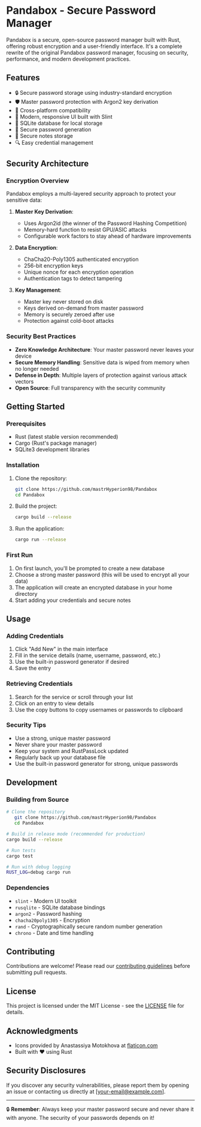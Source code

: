 # Pandabox - Secure Password Manager

Pandabox is a secure, open-source password manager built with Rust, offering robust encryption and a user-friendly interface. It's a complete rewrite of the original Pandabox password manager, focusing on security, performance, and modern development practices.

## Features

- 🔒 Secure password storage using industry-standard encryption
- 🛡️ Master password protection with Argon2 key derivation
- 🔄 Cross-platform compatibility
- 📱 Modern, responsive UI built with Slint
- 🔄 SQLite database for local storage
- 🔑 Secure password generation
- 📝 Secure notes storage
- 🔍 Easy credential management

## Security Architecture

### Encryption Overview

Pandabox employs a multi-layered security approach to protect your sensitive data:

1. **Master Key Derivation**:
   - Uses Argon2id (the winner of the Password Hashing Competition)
   - Memory-hard function to resist GPU/ASIC attacks
   - Configurable work factors to stay ahead of hardware improvements

2. **Data Encryption**:
   - ChaCha20-Poly1305 authenticated encryption
   - 256-bit encryption keys
   - Unique nonce for each encryption operation
   - Authentication tags to detect tampering

3. **Key Management**:
   - Master key never stored on disk
   - Keys derived on-demand from master password
   - Memory is securely zeroed after use
   - Protection against cold-boot attacks

### Security Best Practices

- **Zero Knowledge Architecture**: Your master password never leaves your device
- **Secure Memory Handling**: Sensitive data is wiped from memory when no longer needed
- **Defense in Depth**: Multiple layers of protection against various attack vectors
- **Open Source**: Full transparency with the security community

## Getting Started

### Prerequisites

- Rust (latest stable version recommended)
- Cargo (Rust's package manager)
- SQLite3 development libraries

### Installation

1. Clone the repository:
   ```bash
   git clone https://github.com/mastrHyperion98/Pandabox
   cd Pandabox
   ```

2. Build the project:
   ```bash
   cargo build --release
   ```

3. Run the application:
   ```bash
   cargo run --release
   ```

### First Run

1. On first launch, you'll be prompted to create a new database
2. Choose a strong master password (this will be used to encrypt all your data)
3. The application will create an encrypted database in your home directory
4. Start adding your credentials and secure notes

## Usage

### Adding Credentials
1. Click "Add New" in the main interface
2. Fill in the service details (name, username, password, etc.)
3. Use the built-in password generator if desired
4. Save the entry

### Retrieving Credentials
1. Search for the service or scroll through your list
2. Click on an entry to view details
3. Use the copy buttons to copy usernames or passwords to clipboard

### Security Tips

- Use a strong, unique master password
- Never share your master password
- Keep your system and RustPassLock updated
- Regularly back up your database file
- Use the built-in password generator for strong, unique passwords

## Development

### Building from Source

```bash
# Clone the repository
   git clone https://github.com/mastrHyperion98/Pandabox
   cd Pandabox

# Build in release mode (recommended for production)
cargo build --release

# Run tests
cargo test

# Run with debug logging
RUST_LOG=debug cargo run
```

### Dependencies

- `slint` - Modern UI toolkit
- `rusqlite` - SQLite database bindings
- `argon2` - Password hashing
- `chacha20poly1305` - Encryption
- `rand` - Cryptographically secure random number generation
- `chrono` - Date and time handling

## Contributing

Contributions are welcome! Please read our [contributing guidelines](CONTRIBUTING.md) before submitting pull requests.

## License

This project is licensed under the MIT License - see the [LICENSE](LICENSE) file for details.

## Acknowledgments

- Icons provided by Anastassiya Motokhova at [flaticon.com](https://www.flaticon.com/authors/anastassiya-motokhova)
- Built with ❤️ using Rust

## Security Disclosures

If you discover any security vulnerabilities, please report them by opening an issue or contacting us directly at [your-email@example.com].

---

🔒 **Remember**: Always keep your master password secure and never share it with anyone. The security of your passwords depends on it!
